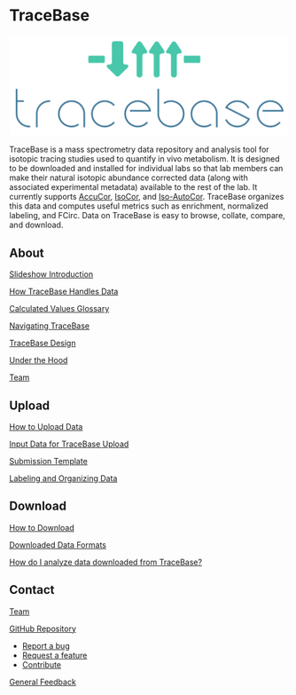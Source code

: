 # TraceBase

![TraceBase Logo](Attachments/TraceBase%20logo.png)

TraceBase is a mass spectrometry data repository and analysis tool for isotopic tracing studies used to quantify in vivo
metabolism.  It is designed to be downloaded and installed for individual labs so that lab members can make their
natural isotopic abundance corrected data (along with associated experimental metadata) available to the rest of the
lab.  It currently supports [AccuCor](https://doi.org/10.1021/acs.analchem.7b00396),
[IsoCor](https://doi.org/10.1093/bioinformatics/btz209), and [Iso-AutoCor](https://github.com/xxing9703/Iso-Autocorr).
TraceBase organizes this data and computes useful metrics such as enrichment, normalized labeling, and FCirc.  Data on
TraceBase is easy to browse, collate, compare, and download.

## About

[Slideshow Introduction](https://docs.google.com/presentation/d/1vIZvU5Q-hY7zUOC4fvMDuVONvQZR5jlC/edit?usp=sharing&ouid=102781029027637329166&rtpof=true&sd=true)

[How TraceBase Handles Data](About/How%20TraceBase%20Handles%20Data.md)

[Calculated Values Glossary](Values/Calculated%20Values%20Glossary.md)

[Navigating TraceBase](About/Navigating%20TraceBase.md)

[TraceBase Design](About/TraceBase%20Design.md)

[Under the Hood](About/Under%20the%20Hood.md)

[Team](About/Team.md)

## Upload

[How to Upload Data](Upload/How%20to%20Upload.md)

[Input Data for TraceBase Upload](Upload/Input%20Data%20for%20TraceBase%20Upload.md)

[Submission Template](Upload/Study%20Doc.md)

[Labeling and Organizing Data](Upload/Labeling%20and%20Organizing%20Data.md)

## Download

[How to Download](Download/How%20to%20Download.md)

[Downloaded Data Formats](Download/About%20the%20Data/Format%20of%20Downloaded%20Data.md)

[How do I analyze data downloaded from TraceBase?](Analysis/How%20to%20analyze%20data%20downloaded%20from%20TraceBase.md)

## Contact

[Team](About/Team.md)

[GitHub Repository](https://github.com/Princeton-LSI-ResearchComputing/tracebase)

* [Report a bug](https://github.com/Princeton-LSI-ResearchComputing/tracebase/issues/new?template=bug_report.md)
* [Request a feature](https://github.com/Princeton-LSI-ResearchComputing/tracebase/issues/new?template=feature_request.md)
* [Contribute](https://github.com/Princeton-LSI-ResearchComputing/tracebase/blob/main/CONTRIBUTING.md)

[General Feedback](https://docs.google.com/forms/d/e/1FAIpQLSdnYe_gvKdoELXexZ9508xO8o59F1WgXcWBNh-_oxYh9WfHPg/viewform?usp=pp_url&entry.1881422913=/TraceBaseDocs/TraceBaseDocs)
